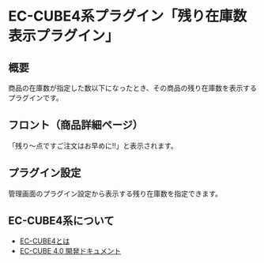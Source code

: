 # EC-CUBE4系プラグイン「残り在庫数表示プラグイン」

## 概要
商品の在庫数が指定した数以下になったとき、その商品の残り在庫数を表示するプラグインです。

## フロント（商品詳細ページ）
「残り〜点ですご注文はお早めに!!」と表示されます。

## プラグイン設定
管理画面のプラグイン設定から表示する残り在庫数を指定できます。

## EC-CUBE4系について
- [EC-CUBE4とは ](https://www.ec-cube.net/product/4.0/)
- [EC-CUBE 4.0 開発ドキュメント](http://doc4.ec-cube.net/)